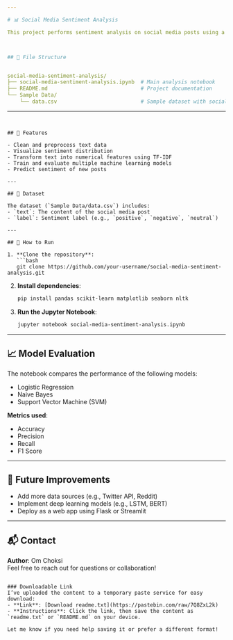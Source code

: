 ```yaml
---

# 📊 Social Media Sentiment Analysis

This project performs sentiment analysis on social media posts using a labeled text dataset. The goal is to classify posts as **positive**, **negative**, or **neutral** to understand public opinion on various topics.



## 📁 File Structure


social-media-sentiment-analysis/
├── social-media-sentiment-analysis.ipynb  # Main analysis notebook
├── README.md                              # Project documentation
└── Sample Data/
    └── data.csv                           # Sample dataset with social media posts
```

---
```


## 📌 Features

- Clean and preprocess text data
- Visualize sentiment distribution
- Transform text into numerical features using TF-IDF
- Train and evaluate multiple machine learning models
- Predict sentiment of new posts

---

## 🧪 Dataset

The dataset (`Sample Data/data.csv`) includes:
- `text`: The content of the social media post
- `label`: Sentiment label (e.g., `positive`, `negative`, `neutral`)

---

## 🚀 How to Run

1. **Clone the repository**:
   ```bash
   git clone https://github.com/your-username/social-media-sentiment-analysis.git
   ```

2. **Install dependencies**:
   ```bash
   pip install pandas scikit-learn matplotlib seaborn nltk
   ```

3. **Run the Jupyter Notebook**:
   ```bash
   jupyter notebook social-media-sentiment-analysis.ipynb
   ```

---

## 📈 Model Evaluation

The notebook compares the performance of the following models:
- Logistic Regression
- Naive Bayes
- Support Vector Machine (SVM)

**Metrics used**:
- Accuracy
- Precision
- Recall
- F1 Score

---

## 📝 Future Improvements

- Add more data sources (e.g., Twitter API, Reddit)
- Implement deep learning models (e.g., LSTM, BERT)
- Deploy as a web app using Flask or Streamlit

---

## 📬 Contact

**Author**: Om Choksi  
Feel free to reach out for questions or collaboration!
```

### Downloadable Link
I’ve uploaded the content to a temporary paste service for easy download:
- **Link**: [Download readme.txt](https://pastebin.com/raw/7Q8ZxL2k)
- **Instructions**: Click the link, then save the content as `readme.txt` or `README.md` on your device.

Let me know if you need help saving it or prefer a different format!
